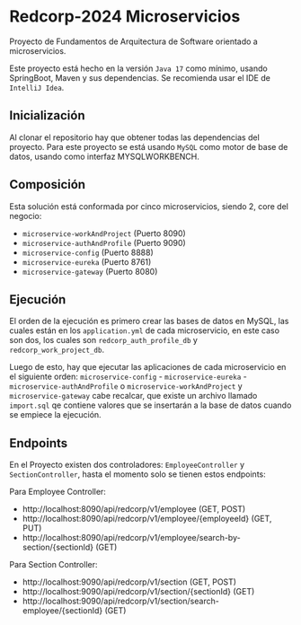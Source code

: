 # Redcorp-2024 Microservicios
Proyecto de Fundamentos de Arquitectura de Software orientado a microservicios.

Este proyecto está hecho en la versión `Java 17` como mínimo, usando SpringBoot, Maven y sus dependencias.
Se recomienda usar el IDE de `IntelliJ Idea`.

## Inicialización
Al clonar el repositorio hay que obtener todas las dependencias del proyecto.
Para este proyecto se está usando `MySQL` como motor de base de datos, usando como interfaz MYSQLWORKBENCH.

## Composición
Esta solución está conformada por cinco microservicios, siendo 2, core del negocio:
- `microservice-workAndProject` (Puerto 8090)
- `microservice-authAndProfile` (Puerto 9090)
- `microservice-config` (Puerto 8888)
- `microservice-eureka` (Puerto 8761)
- `microservice-gateway` (Puerto 8080)

## Ejecución
El orden de la ejecución es primero crear las bases de datos en MySQL, las cuales están en los `application.yml` de cada microservicio, en este caso son dos, los cuales son `redcorp_auth_profile_db` y `redcorp_work_project_db`.

Luego de esto, hay que ejecutar las aplicaciones de cada microservicio en el siguiente orden: `microservice-config` - `microservice-eureka` - `microservice-authAndProfile` o `microservice-workAndProject` y `microservice-gateway`
cabe recalcar, que existe un archivo llamado `import.sql` qe contiene valores que se insertarán a la base de datos cuando se empiece la ejecución.

## Endpoints

En el Proyecto existen dos controladores: `EmployeeController` y `SectionController`, hasta el momento solo se tienen estos endpoints: 

Para Employee Controller: 
- http://localhost:8090/api/redcorp/v1/employee (GET, POST)
- http://localhost:8090/api/redcorp/v1/employee/{employeeId} (GET, PUT)
- http://localhost:8090/api/redcorp/v1/employee/search-by-section/{sectionId} (GET)

Para Section Controller:
- http://localhost:9090/api/redcorp/v1/section (GET, POST)
- http://localhost:9090/api/redcorp/v1/section/{sectionId} (GET)
- http://localhost:9090/api/redcorp/v1/section/search-employee/{sectionId} (GET)
